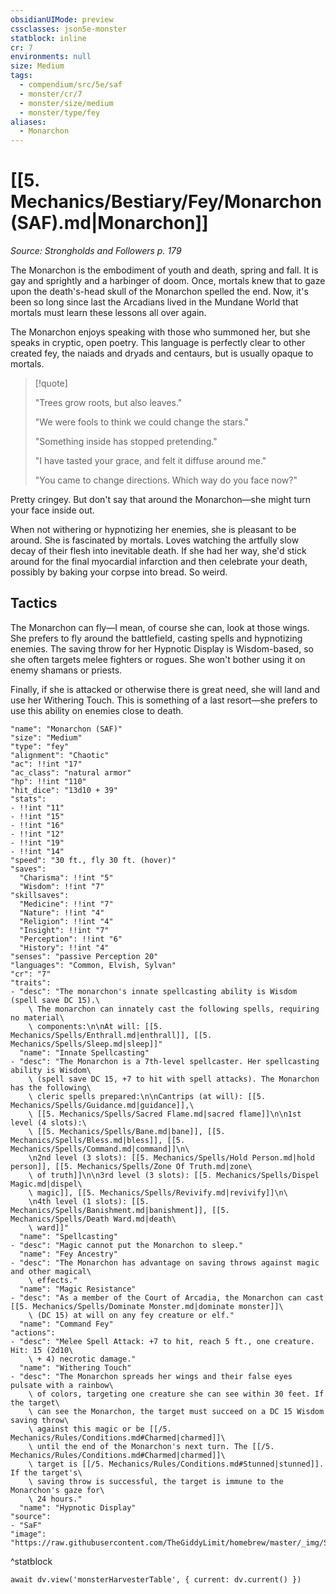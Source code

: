 ```yaml
---
obsidianUIMode: preview
cssclasses: json5e-monster
statblock: inline
cr: 7
environments: null
size: Medium
tags:
  - compendium/src/5e/saf
  - monster/cr/7
  - monster/size/medium
  - monster/type/fey
aliases:
  - Monarchon
---
```

# [[5. Mechanics/Bestiary/Fey/Monarchon (SAF).md|Monarchon]]
*Source: Strongholds and Followers p. 179*

The Monarchon is the embodiment of youth and death, spring and fall. It is gay and sprightly and a harbinger of doom. Once, mortals knew that to gaze upon the death's-head skull of the Monarchon spelled the end. Now, it's been so long since last the Arcadians lived in the Mundane World that mortals must learn these lessons all over again.

The Monarchon enjoys speaking with those who summoned her, but she speaks in cryptic, open poetry. This language is perfectly clear to other created fey, the naiads and dryads and centaurs, but is usually opaque to mortals.

> [!quote]  
> 
> "Trees grow roots, but also leaves."
> 
> "We were fools to think we could change the stars."
> 
> "Something inside has stopped pretending."
> 
> "I have tasted your grace, and felt it diffuse around me."
> 
> "You came to change directions. Which way do you face now?"

Pretty cringey. But don't say that around the Monarchon—she might turn your face inside out.

When not withering or hypnotizing her enemies, she is pleasant to be around. She is fascinated by mortals. Loves watching the artfully slow decay of their flesh into inevitable death. If she had her way, she'd stick around for the final myocardial infarction and then celebrate your death, possibly by baking your corpse into bread. So weird.

## Tactics

The Monarchon can fly—I mean, of course she can, look at those wings. She prefers to fly around the battlefield, casting spells and hypnotizing enemies. The saving throw for her Hypnotic Display is Wisdom-based, so she often targets melee fighters or rogues. She won't bother using it on enemy shamans or priests.

Finally, if she is attacked or otherwise there is great need, she will land and use her Withering Touch. This is something of a last resort—she prefers to use this ability on enemies close to death.

```statblock
"name": "Monarchon (SAF)"
"size": "Medium"
"type": "fey"
"alignment": "Chaotic"
"ac": !!int "17"
"ac_class": "natural armor"
"hp": !!int "110"
"hit_dice": "13d10 + 39"
"stats":
- !!int "11"
- !!int "15"
- !!int "16"
- !!int "12"
- !!int "19"
- !!int "14"
"speed": "30 ft., fly 30 ft. (hover)"
"saves":
  "Charisma": !!int "5"
  "Wisdom": !!int "7"
"skillsaves":
  "Medicine": !!int "7"
  "Nature": !!int "4"
  "Religion": !!int "4"
  "Insight": !!int "7"
  "Perception": !!int "6"
  "History": !!int "4"
"senses": "passive Perception 20"
"languages": "Common, Elvish, Sylvan"
"cr": "7"
"traits":
- "desc": "The monarchon's innate spellcasting ability is Wisdom (spell save DC 15).\
    \ The monarchon can innately cast the following spells, requiring no material\
    \ components:\n\nAt will: [[5. Mechanics/Spells/Enthrall.md|enthrall]], [[5. Mechanics/Spells/Sleep.md|sleep]]"
  "name": "Innate Spellcasting"
- "desc": "The Monarchon is a 7th-level spellcaster. Her spellcasting ability is Wisdom\
    \ (spell save DC 15, +7 to hit with spell attacks). The Monarchon has the following\
    \ cleric spells prepared:\n\nCantrips (at will): [[5. Mechanics/Spells/Guidance.md|guidance]],\
    \ [[5. Mechanics/Spells/Sacred Flame.md|sacred flame]]\n\n1st level (4 slots):\
    \ [[5. Mechanics/Spells/Bane.md|bane]], [[5. Mechanics/Spells/Bless.md|bless]], [[5. Mechanics/Spells/Command.md|command]]\n\
    \n2nd level (3 slots): [[5. Mechanics/Spells/Hold Person.md|hold person]], [[5. Mechanics/Spells/Zone Of Truth.md|zone\
    \ of truth]]\n\n3rd level (3 slots): [[5. Mechanics/Spells/Dispel Magic.md|dispel\
    \ magic]], [[5. Mechanics/Spells/Revivify.md|revivify]]\n\
    \n4th level (1 slots): [[5. Mechanics/Spells/Banishment.md|banishment]], [[5. Mechanics/Spells/Death Ward.md|death\
    \ ward]]"
  "name": "Spellcasting"
- "desc": "Magic cannot put the Monarchon to sleep."
  "name": "Fey Ancestry"
- "desc": "The Monarchon has advantage on saving throws against magic and other magical\
    \ effects."
  "name": "Magic Resistance"
- "desc": "As a member of the Court of Arcadia, the Monarchon can cast [[5. Mechanics/Spells/Dominate Monster.md|dominate monster]]\
    \ (DC 15) at will on any fey creature or elf."
  "name": "Command Fey"
"actions":
- "desc": "Melee Spell Attack: +7 to hit, reach 5 ft., one creature. Hit: 15 (2d10\
    \ + 4) necrotic damage."
  "name": "Withering Touch"
- "desc": "The Monarchon spreads her wings and their false eyes pulsate with a rainbow\
    \ of colors, targeting one creature she can see within 30 feet. If the target\
    \ can see the Monarchon, the target must succeed on a DC 15 Wisdom saving throw\
    \ against this magic or be [[/5. Mechanics/Rules/Conditions.md#Charmed|charmed]]\
    \ until the end of the Monarchon's next turn. The [[/5. Mechanics/Rules/Conditions.md#Charmed|charmed]]\
    \ target is [[/5. Mechanics/Rules/Conditions.md#Stunned|stunned]]. If the target's\
    \ saving throw is successful, the target is immune to the Monarchon's gaze for\
    \ 24 hours."
  "name": "Hypnotic Display"
"source":
- "SaF"
"image": "https://raw.githubusercontent.com/TheGiddyLimit/homebrew/master/_img/SaF/tokens/Monarchon.png"
```
^statblock

```dataviewjs
await dv.view('monsterHarvesterTable', { current: dv.current() })
```
